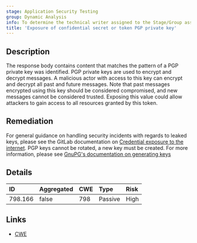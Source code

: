 ```yaml
---
stage: Application Security Testing
group: Dynamic Analysis
info: To determine the technical writer assigned to the Stage/Group associated with this page, see https://handbook.gitlab.com/handbook/product/ux/technical-writing/#assignments
title: 'Exposure of confidential secret or token PGP private key'
---
```


## Description

The response body contains content that matches the pattern of a PGP private key was identified. PGP private keys are used to encrypt and decrypt messages. A malicious actor with access to this key can encrypt and decrypt all past and future messages. Note that past messages encrypted using this key should be considered compromised, and new messages cannot be considered trusted.
Exposing this value could allow attackers to gain access to all resources granted by this token.

## Remediation

For general guidance on handling security incidents with regards to leaked keys, please see the GitLab documentation on [Credential exposure to the internet](../../../../../security/responding_to_security_incidents.md#credential-exposure-to-public-internet). PGP keys cannot be rotated, a new key must be created. For more information, please see [GnuPG's documentation on generating keys](https://gnupg.org/gph/en/manual.html#AEN26)

## Details

| ID      | Aggregated | CWE | Type | Risk |
|:--------|:-----------|:----|:-----|:-----|
| 798.166 | false | 798 | Passive | High |

## Links

- [CWE](https://cwe.mitre.org/data/definitions/798.html)
